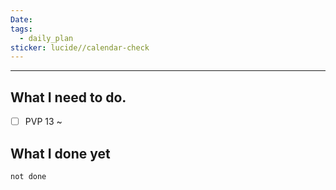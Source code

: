 ```yaml
---
Date: 
tags:
  - daily_plan
sticker: lucide//calendar-check
---
```

---
## What I need to do.

- [ ] PVP 13 ~



## What I done yet
```tasks
not done
```
